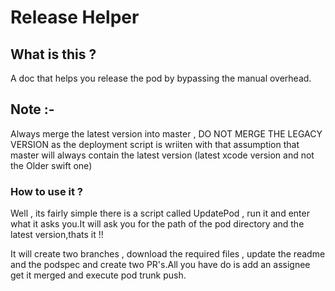 # Release Helper

## What is this ?

A doc that helps you release the pod by bypassing the manual overhead.

## Note :-

Always merge the latest version into master , DO NOT MERGE THE LEGACY VERSION as the deployment script is wriiten with that assumption that master will always contain the latest version (latest xcode version and not the Older swift one)

### How to use it ?

Well , its fairly simple there is a script called UpdatePod , run it and enter what it asks you.It will ask you for the path of
the pod directory and the latest version,thats it !!  

It will create two branches , download the required files , update the readme and the podspec and create two PR's.All you have
do is add an assignee get it merged and execute pod trunk push. 


